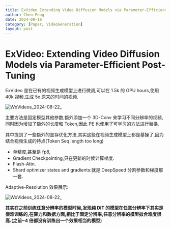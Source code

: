 ```yaml
---
title: ExVideo Extending Video Diffusion Models via Parameter-Efficient Post-Tuning
author: Chen Feng
date: 2024-09-18
category: [Paper, VideoGeneration]
layout: post
---
```


# ExVideo: Extending Video Diffusion Models via Parameter-Efficient Post-Tuning

ExVideo 是在已有的视频生成模型上进行微调,可以在 1.5k 的 GPU hours,使用 40k 视频,生成 5x 原来的时间的视频.

![WxVideos_2024-08-22_](https://s2.loli.net/2024/08/22/M7gJOcmEawLePCF.png)

主要方法是固定模型其他参数,额外添加一个 3D-Conv 来学习不同分辨率的视频,同时因为增加了额外的长度和 Token,因此 PE 也使用了可学习的方法进行替换.

其中提到了一些额外的显存优化方法,其实这些在视频生成模型上都是基操了,因为结合视频生成的特点(Token Seq length too long)

- 单精度,甚至是 fp8,
- Gradient Checkpointing,只在更新的时候计算梯度.
- Flash-Attn.
- Shard optimizer states and gradients:就是 DeepSpeed 分割参数和梯度那一套.

Adaptive-Resolution 效果展示:

![WxVideos_2024-08-22_](https://s2.loli.net/2024/08/22/8ln9SWQpHNyACUO.png)

**其实在之前训练任意分辨率的模型时候,发现纯 DiT 的模型在任意分辨率下其实是很难训练的,在算力和数据方面,相比于固定分辨率,任意分辨率的模型拟合难度很高.(之前~4 倍都没有训练出一个效果相当的模型)**
